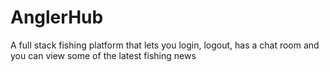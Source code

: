 # AnglerHub
A full stack fishing platform that lets you login, logout, has a chat room and you can view some of the latest fishing news
